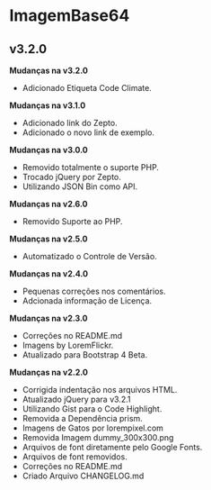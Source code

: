 # ImagemBase64 #
## v3.2.0 ##

**Mudanças na v3.2.0**

- Adicionado Etiqueta Code Climate.

**Mudanças na v3.1.0**

- Adicionado link do Zepto.
- Adicionado o novo link de exemplo.

**Mudanças na v3.0.0**

- Removido totalmente o suporte PHP.
- Trocado jQuery por Zepto.
- Utilizando JSON Bin como API.

**Mudanças na v2.6.0**

- Removido Suporte ao PHP.

**Mudanças na v2.5.0**

- Automatizado o Controle de Versão.

**Mudanças na v2.4.0**

- Pequenas correções nos comentários.
- Adcionada informação de Licença.

**Mudanças na v2.3.0**

- Correções no README.md
- Imagens by LoremFlickr.
- Atualizado para Bootstrap 4 Beta.

**Mudanças na v2.2.0**

- Corrigida indentação nos arquivos HTML.
- Atualizado jQuery para v3.2.1
- Utilizando Gist para o Code Highlight.
- Removida a Dependência prism.
- Imagens de Gatos por lorempixel.com
- Removida Imagem dummy_300x300.png
- Arquivos de font diretamente pelo Google Fonts. 
- Arquivos de font removidos.
- Correções no README.md
- Criado Arquivo CHANGELOG.md
